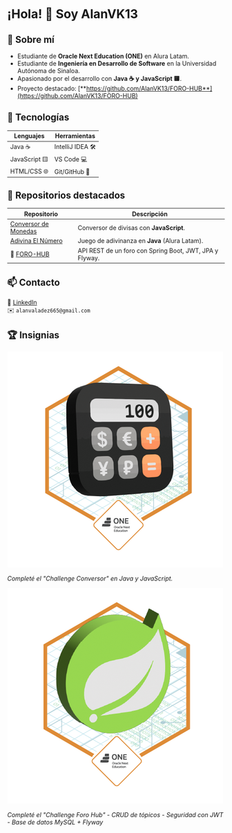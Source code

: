# ¡Hola! 👋 Soy AlanVK13

## 🚀 Sobre mí  
- Estudiante de **Oracle Next Education (ONE)** en Alura Latam.  
- Estudiante de **Ingeniería en Desarrollo de Software** en la Universidad Autónoma de Sinaloa.  
- Apasionado por el desarrollo con **Java ☕ y JavaScript 🟨**.  
- Proyecto destacado: [**https://github.com/AlanVK13/FORO-HUB**](https://github.com/AlanVK13/FORO-HUB)

## 🔧 Tecnologías  
| Lenguajes       | Herramientas      |  
|-----------------|-------------------|  
| Java ☕         | IntelliJ IDEA 🛠️ |  
| JavaScript 🟨   | VS Code 💻       |  
| HTML/CSS 🌐     | Git/GitHub 🐙    |  

## 📂 Repositorios destacados  
| Repositorio       | Descripción |  
|-------------------|-------------|  
| [Conversor de Monedas](https://github.com/AlanVK13/ConversorDeMonedas) | Conversor de divisas con **JavaScript**. |  
| [Adivina El Número](https://github.com/AlanVK13/AdivinaElNumero) | Juego de adivinanza en **Java** (Alura Latam). |  
| 📂 [FORO-HUB](https://github.com/AlanVK13/FORO-HUB) | API REST de un foro con Spring Boot, JWT, JPA y Flyway.  |
## 📫 Contacto  
💼 [LinkedIn](tu-enlace-linkedin)  
✉️ `alanvaladez665@gmail.com`  

## 🏆 Insignias  
[![Insignia ONE](https://github.com/AlanVK13/ConversorDeMonedas/blob/main/Badge-Conversor.png)  ](https://github.com/AlanVK13/ConversorDeMonedas/blob/main/Badge-Conversor.png)

*Completé el "Challenge Conversor" en Java y JavaScript.*  

[![Insignia Spring Boot](https://github.com/AlanVK13/AlanVK13/blob/main/Badge-Spring.png?raw=true)](https://github.com/AlanVK13/AlanVK13/blob/main/Badge-Spring.png)

*Completé el "Challenge Foro Hub" - CRUD de tópicos - Seguridad con JWT - Base de datos MySQL + Flyway*


